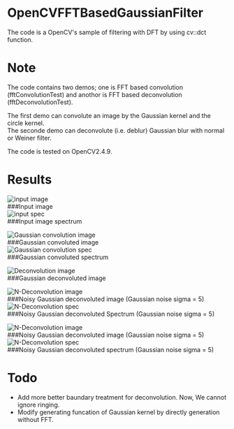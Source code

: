 OpenCVFFTBasedGaussianFilter
============================
The code is a OpenCV's sample of filtering with DFT by using cv::dct function.   


Note
====
The code contains two demos; one is FFT based convolution (fftConvolutionTest) and anothor is FFT based deconvolution (fftDeconvolutionTest).  

The first demo can convolute an image by the Gaussian kernel and the circle kernel.  
The seconde demo can deconvolute (i.e. deblur) Gaussian blur with normal or Weiner filter.  

The code is tested on OpenCV2.4.9.  

Results
=======
![input image](result/conv_input.png "Input image")  
###Input image  
![input spec](result/conv_input_spec.png "Input image Spectrum")  
###Input image spectrum

![Gaussian convolution image](result/conv_Gaussian.png "Gaussian convoluted image")  
###Gaussian convoluted image  
![Gaussian convolution spec](result/conv_Gaussian_spec.png "Gaussian convolution spectrum")  
###Gaussian convoluted spectrum

![Deconvolution image](result/deconv_Gaussian.png "Gaussian deconvoluted image")  
###Gaussian deconvoluted image  

![N-Deconvolution image](result/deconv_noisy.png "Noisy Gaussian deconvoluted image")  
###Noisy Gaussian deconvoluted image  (Gaussian noise sigma = 5)
![N-Deconvolution spec](result/deconv_noisy_spec.png "Noisy Gaussian deconvoluted spectrum")  
###Noisy Gaussian deconvoluted Spectrum  (Gaussian noise sigma = 5)

![N-Deconvolution image](result/deconv_noisy_Weiner.png "Noisy Weiner deconvoluted image")  
###Noisy Gaussian deconvoluted image  (Gaussian noise sigma = 5)
![N-Deconvolution spec](result/deconv_noisy_Weiner_spec.png "Noisy Weiner deconvoluted spectrum")  
###Noisy Gaussian deconvoluted spectrum  (Gaussian noise sigma = 5)

Todo
====

+ Add more better baundary treatment for deconvolution. Now, We cannot ignore ringing.  
+ Modify generating funcation of Gaussian kernel by directly generation without FFT.

